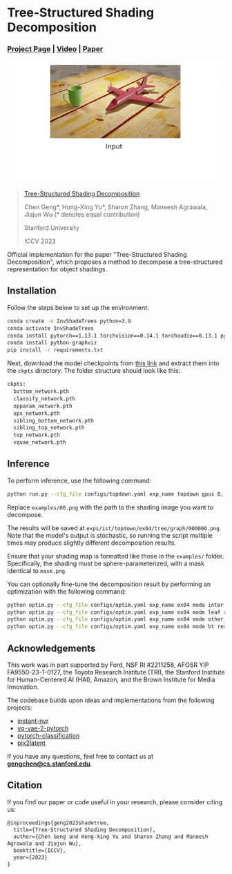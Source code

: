 # Tree-Structured Shading Decomposition

### [Project Page](https://chen-geng.com/inv-shade-trees) | [Video](https://www.youtube.com/watch?v=L7zD9zM_zcg) | [Paper](https://chen-geng.com/files/inv-shade-trees.pdf) 

![ist](ist.gif)

> [Tree-Structured Shading Decomposition](https://chen-geng.com/inv-shade-trees)
>
> Chen Geng\*, Hong-Xing Yu*, Sharon Zhang, Maneesh Agrawala, Jiajun Wu (* denotes equal contribution)
>
> Stanford University
>
> ICCV 2023

Official implementation for the paper "Tree-Structured Shading Decomposition", which proposes a method to decompose a tree-structured representation for object shadings.

## Installation

Follow the steps below to set up the environment:

```bash
conda create -n InvShadeTrees python=3.9
conda activate InvShadeTrees
conda install pytorch==1.13.1 torchvision==0.14.1 torchaudio==0.13.1 pytorch-cuda=11.7 -c pytorch -c nvidia
conda install python-graphviz
pip install -r requirements.txt
```

Next, download the model checkpoints from [this link](https://drive.google.com/file/d/1aMGy7Cc3-CVjikmG3Px6rMzyQ6HwuUQw/view?usp=sharing) and extract them into the `ckpts` directory. The folder structure should look like this:

```bash
ckpts:
  bottom_network.pth
  classify_network.pth
  opparam_network.pth
  ops_network.pth
  sibling_bottom_network.pth
  sibling_top_network.pth
  top_network.pth
  vqvae_network.pth
```


## Inference

To perform inference, use the following command:

```bash
python run.py --cfg_file configs/topdown.yaml exp_name topdown gpus 0, demo_path examples/04.png vis_name ex04
```

Replace `examples/00.png` with the path to the shading image you want to decompose.

The results will be saved at `exps/ist/topdown/ex04/tree/graph/000000.png`. Note that the model's output is stochastic, so running the script multiple times may produce slightly different decomposition results.

Ensure that your shading map is formatted like those in the `examples/` folder. Specifically, the shading must be sphere-parameterized, with a mask identical to `mask.png`.

You can optionally fine-tune the decomposition result by performing an optimization with the following command:

```bash
python optim.py --cfg_file configs/optim.yaml exp_name ex04 mode inter result exps/ist/topdown/ex04/tree
python optim.py --cfg_file configs/optim.yaml exp_name ex04 mode leaf result exps/ist/topdown/ex04/tree
python optim.py --cfg_file configs/optim.yaml exp_name ex04 mode other_leaf result exps/ist/topdown/ex04/tree
python optim.py --cfg_file configs/optim.yaml exp_name ex04 mode bt result exps/ist/topdown/ex04/tree bt True
```

## Acknowledgements

This work was in part supported by Ford, NSF RI #2211258, AFOSR YIP FA9550-23-1-0127, the Toyota Research Institute (TRI), the Stanford Institute for Human-Centered AI (HAI), Amazon, and the Brown Institute for Media Innovation. 

The codebase builds upon ideas and implementations from the following projects:
- [instant-nvr](https://github.com/zju3dv/instant-nvr)
- [vq-vae-2-pytorch](https://github.com/rosinality/vq-vae-2-pytorch)
- [pytorch-classification](https://github.com/bearpaw/pytorch-classification)
- [pix2latent](https://github.com/minyoungg/pix2latent)

If you have any questions, feel free to contact us at **gengchen@cs.stanford.edu**.

## Citation

If you find our paper or code useful in your research, please consider citing us:

```
@inproceedings{geng2023shadetree,
  title={Tree-Structured Shading Decomposition},
  author={Chen Geng and Hong-Xing Yu and Sharon Zhang and Maneesh Agrawala and Jiajun Wu},
  booktitle={ICCV},
  year={2023}
}
```
